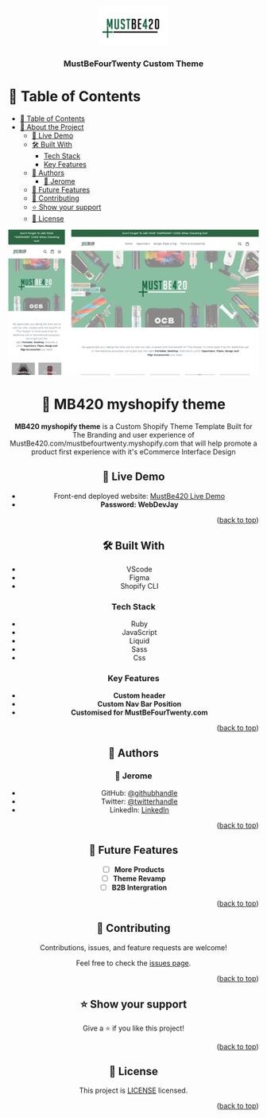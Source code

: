 <a name="readme-top"></a>

<div align="center">
  <img src="./assets/mustbefourtwenty.png" alt="logo" width="140"  height="auto" />
  <br/>

  <h3><b>MustBeFourTwenty Custom Theme</b></h3>

</div>


# 📗 Table of Contents

- [📗 Table of Contents](#-table-of-contents)
- [📖 About the Project](#about-project)
  - [🚀 Live Demo ](#-live-demo-)
  - [🛠 Built With ](#-built-with-)
    - [Tech Stack ](#tech-stack-)
    - [Key Features ](#key-features-)
  - [👥 Authors ](#-authors-)
    - [👤 Jerome](#-jerome)
  - [🔭 Future Features ](#-future-features-)
  - [🤝 Contributing ](#-contributing-)
  - [⭐️ Show your support ](#️-show-your-support-)
  - [📝 License ](#-license-)

<div align="center">
  <img src="./assets/Preview.png" alt="project sample" width="650"  height="auto" />
  <br/>

# 📖 MB420 myshopify theme <a name="about-project"></a>


**MB420 myshopify theme** is a Custom Shopify Theme Template Built for The Branding and user experience of MustBe420.com/mustbefourtwenty.myshopify.com that will help promote a product first experience with it's eCommerce Interface Design

## 🚀 Live Demo <a name="live-demo"></a>

- Front-end deployed website: [MustBe420 Live Demo](https://mustbefourtwenty.myshopify.com/)
-  **Password: WebDevJay**

<p align="right">(<a href="#readme-top">back to top</a>)</p>

## 🛠 Built With <a name="built-with"></a>

- VScode
- Figma
- Shopify CLI

### Tech Stack <a name="tech-stack"></a>

- Ruby
- JavaScript
- Liquid
- Sass
- Css


<!-- Features -->

### Key Features <a name="key-features"></a>

- **Custom header**
- **Custom Nav Bar Position**
- **Customised for MustBeFourTwenty.com**

<p align="right">(<a href="#readme-top">back to top</a>)</p>


## 👥 Authors <a name="authors"></a>

### 👤 Jerome

- GitHub: [@githubhandle](https://github.com/187jjay187)
- Twitter: [@twitterhandle](https://twitter.com/187jjay187)
- LinkedIn: [LinkedIn](https://linkedin.com/in/jerome-osman-137605a4)

<p align="right">(<a href="#readme-top">back to top</a>)</p>


## 🔭 Future Features <a name="future-features"></a>


- [ ] **More Products**
- [ ] **Theme Revamp**
- [ ] **B2B Intergration**

<p align="right">(<a href="#readme-top">back to top</a>)</p>


## 🤝 Contributing <a name="contributing"></a>

Contributions, issues, and feature requests are welcome!

Feel free to check the [issues page](https://github.com/187jjay187/MB420-myshopify-theme/issues).

<p align="right">(<a href="#readme-top">back to top</a>)</p>


## ⭐️ Show your support <a name="support"></a>

Give a ⭐️ if you like this project!

<p align="right">(<a href="#readme-top">back to top</a>)</p>


## 📝 License <a name="license"></a>

This project is [LICENSE](./LICENSE.md) licensed.

<p align="right">(<a href="#readme-top">back to top</a>)</p>
